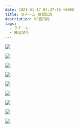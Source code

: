 ```yaml
---
date: 2021-01-17 08:37:16 +0000
title: Ｂチーム 練習試合
description: VS豊田虎
tags:
  - Ｂチーム
  - 練習試合
---
```

![](/images/img_1289.jpg)

![](/images/img_1290.jpg)

![](/images/img_1291.jpg)

![](/images/img_1292.jpg)

![](/images/img_1293.jpg)

![](/images/img_1294.jpg)

![](/images/img_1295.jpg)

![](/images/img_1296.jpg)

![](/images/img_1297.jpg)